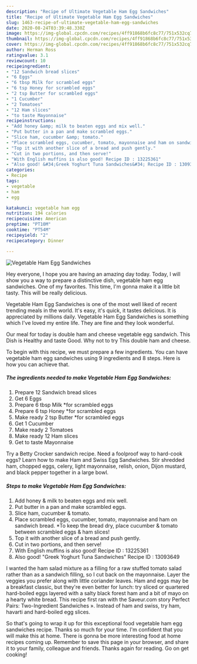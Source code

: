```yaml
---
description: "Recipe of Ultimate Vegetable Ham Egg Sandwiches"
title: "Recipe of Ultimate Vegetable Ham Egg Sandwiches"
slug: 1463-recipe-of-ultimate-vegetable-ham-egg-sandwiches
date: 2020-08-24T03:39:48.330Z
image: https://img-global.cpcdn.com/recipes/4ff91868b6fc8c77/751x532cq70/vegetable-ham-egg-sandwiches-recipe-main-photo.jpg
thumbnail: https://img-global.cpcdn.com/recipes/4ff91868b6fc8c77/751x532cq70/vegetable-ham-egg-sandwiches-recipe-main-photo.jpg
cover: https://img-global.cpcdn.com/recipes/4ff91868b6fc8c77/751x532cq70/vegetable-ham-egg-sandwiches-recipe-main-photo.jpg
author: Herman Ross
ratingvalue: 3.1
reviewcount: 10
recipeingredient:
- "12 Sandwich bread slices"
- "6 Eggs"
- "6 tbsp Milk for scrambled eggs"
- "6 tsp Honey for scrambled eggs"
- "2 tsp Butter for scrambled eggs"
- "1 Cucumber"
- "2 Tomatoes"
- "12 Ham slices"
- "to taste Mayonnaise"
recipeinstructions:
- "Add honey &amp; milk to beaten eggs and mix well."
- "Put butter in a pan and make scrambled eggs."
- "Slice ham, cucumber &amp; tomato."
- "Place scrambled eggs, cucumber, tomato, mayonnaise and ham on sandwich bread. *To keep the bread dry, place cucumber &amp; tomato between scrambled eggs &amp; ham slices!"
- "Top it with another slice of a bread and push gently."
- "Cut in two portions, and then serve!"
- "With English muffins is also good! Recipe ID : 13225361"
- "Also good! &#34;Greek Yoghurt Tuna Sandwiches&#34; Recipe ID : 13093649"
categories:
- Recipe
tags:
- vegetable
- ham
- egg

katakunci: vegetable ham egg 
nutrition: 194 calories
recipecuisine: American
preptime: "PT10M"
cooktime: "PT54M"
recipeyield: "2"
recipecategory: Dinner

---
```



![Vegetable Ham Egg Sandwiches](https://img-global.cpcdn.com/recipes/4ff91868b6fc8c77/751x532cq70/vegetable-ham-egg-sandwiches-recipe-main-photo.jpg)

Hey everyone, I hope you are having an amazing day today. Today, I will show you a way to prepare a distinctive dish, vegetable ham egg sandwiches. One of my favorites. This time, I'm gonna make it a little bit tasty. This will be really delicious.

Vegetable Ham Egg Sandwiches is one of the most well liked of recent trending meals in the world. It's easy, it's quick, it tastes delicious. It is appreciated by millions daily. Vegetable Ham Egg Sandwiches is something which I've loved my entire life. They are fine and they look wonderful.

Our meal for today is double ham and cheese vegetable egg sandwich. This Dish is Healthy and taste Good. Why not to try This double ham and cheese.


To begin with this recipe, we must prepare a few ingredients. You can have vegetable ham egg sandwiches using 9 ingredients and 8 steps. Here is how you can achieve that.

<!--inarticleads1-->

##### The ingredients needed to make Vegetable Ham Egg Sandwiches:

1. Prepare 12 Sandwich bread slices
1. Get 6 Eggs
1. Prepare 6 tbsp Milk *for scrambled eggs
1. Prepare 6 tsp Honey *for scrambled eggs
1. Make ready 2 tsp Butter *for scrambled eggs
1. Get 1 Cucumber
1. Make ready 2 Tomatoes
1. Make ready 12 Ham slices
1. Get to taste Mayonnaise


Try a Betty Crocker sandwich recipe. Need a foolproof way to hard-cook eggs? Learn how to make Ham and Swiss Egg Sandwiches. Stir shredded ham, chopped eggs, celery, light mayonnaise, relish, onion, Dijon mustard, and black pepper together in a large bowl. 

<!--inarticleads2-->

##### Steps to make Vegetable Ham Egg Sandwiches:

1. Add honey &amp; milk to beaten eggs and mix well.
1. Put butter in a pan and make scrambled eggs.
1. Slice ham, cucumber &amp; tomato.
1. Place scrambled eggs, cucumber, tomato, mayonnaise and ham on sandwich bread. *To keep the bread dry, place cucumber &amp; tomato between scrambled eggs &amp; ham slices!
1. Top it with another slice of a bread and push gently.
1. Cut in two portions, and then serve!
1. With English muffins is also good! Recipe ID : 13225361
1. Also good! &#34;Greek Yoghurt Tuna Sandwiches&#34; Recipe ID : 13093649


I wanted the ham salad mixture as a filling for a raw stuffed tomato salad rather than as a sandwich filling, so I cut back on the mayonnaise. Layer the veggies you prefer along with little coriander leaves. Ham and eggs may be a breakfast classic, but they&#39;re even better for lunch: try sliced or quartered hard-boiled eggs layered with a salty black forest ham and a bit of mayo on a hearty white bread. This recipe first ran with the Saveur.com story Perfect Pairs: Two-Ingredient Sandwiches ». Instead of ham and swiss, try ham, havarti and hard-boiled egg slices. 

So that's going to wrap it up for this exceptional food vegetable ham egg sandwiches recipe. Thanks so much for your time. I'm confident that you will make this at home. There is gonna be more interesting food at home recipes coming up. Remember to save this page in your browser, and share it to your family, colleague and friends. Thanks again for reading. Go on get cooking!
